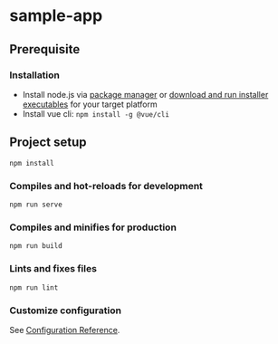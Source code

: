 # sample-app

## Prerequisite

### Installation

- Install node.js via [package manager](https://nodejs.org/en/download/package-manager) or [download and run installer executables](https://nodejs.org/en) for your target platform
- Install vue cli: `npm install -g @vue/cli`

## Project setup
```
npm install
```

### Compiles and hot-reloads for development
```
npm run serve
```

### Compiles and minifies for production
```
npm run build
```

### Lints and fixes files
```
npm run lint
```

### Customize configuration
See [Configuration Reference](https://cli.vuejs.org/config/).
